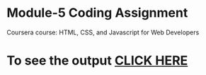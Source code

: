 
# Module-5 Coding Assignment

Coursera course: HTML, CSS, and Javascript for Web Developers

# To see the output [CLICK HERE](https://vikrant019.github.io/Coursera-HTML-CSS-and-JavaScript-for-Web-Developers/Assignments/Module%205/index.html)
